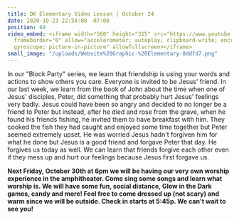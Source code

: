 ```yaml
---
title: DK Elementary Video Lesson | October 24
date: 2020-10-23 22:54:00 -07:00
position: 69
video_embed: <iframe width="560" height="315" src="https://www.youtube.com/embed/tUqyLckg_34"
  frameborder="0" allow="accelerometer; autoplay; clipboard-write; encrypted-media;
  gyroscope; picture-in-picture" allowfullscreen></iframe>
small_image: "/uploads/Website%20Graphic-%20Elementary-8ddfd7.png"
---
```


In our "Block Party" series, we learn that friendship is using your words and actions to show others you care. Everyone is invited to be Jesus' friend. In our last week, we learn from the book of John about the time when one of Jesus' disciples, Peter, did something that probably hurt Jesus' feelings very badly. Jesus could have been so angry and decided to no longer be a friend to Peter but instead, after he died and rose from the grave, when he found his friends fishing, he invited them to have breakfast with him. They cooked the fish they had caught and enjoyed some time together but Peter seemed extremely upset. He was worried Jesus hadn't forgiven him for what he done but Jesus is a good friend and forgave Peter that day. He forgives us today as well. We can learn that friends forgive each other even if they mess up and hurt our feelings because Jesus first forgave us.

**Next Friday, October 30th at 6pm we will be having our very own worship experience in the amphitheater. Come sing some songs and learn what worship is. We will have some fun, social distance, Glow in the Dark games, candy and more! Feel free to come dressed up (not scary) and warm since we will be outside. Check in starts at 5:45p. We can't wait to see you!**